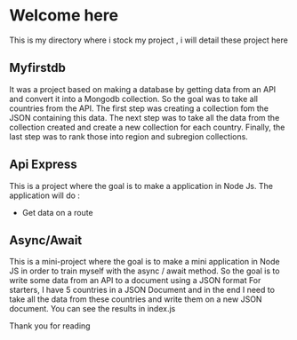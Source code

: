 # Welcome here

This is my directory where i stock my project , i will detail these project here

## Myfirstdb

It was a project based on making a database by getting data from an API and convert it into a Mongodb collection.
So the goal was to take all countries from the API.
The first step was creating a collection fom the JSON containing this data.
The next step was to take all the data from the collection created and create a new collection for each country.
Finally, the last step was to rank those into region and subregion collections.

## Api Express

This is a project where the goal is to make a application in Node Js.
The application will do :
- Get data on a route

## Async/Await

This is a mini-project where the goal is to make a mini application in Node JS in order to train myself with the async / await method.
So the goal is to write some data from an API to a document using a JSON format 
For starters, I have 5 countries in a JSON Document and in the end I need to take all the data from these countries and write them on a new JSON document.
You can see the results in index.js

Thank you for reading
